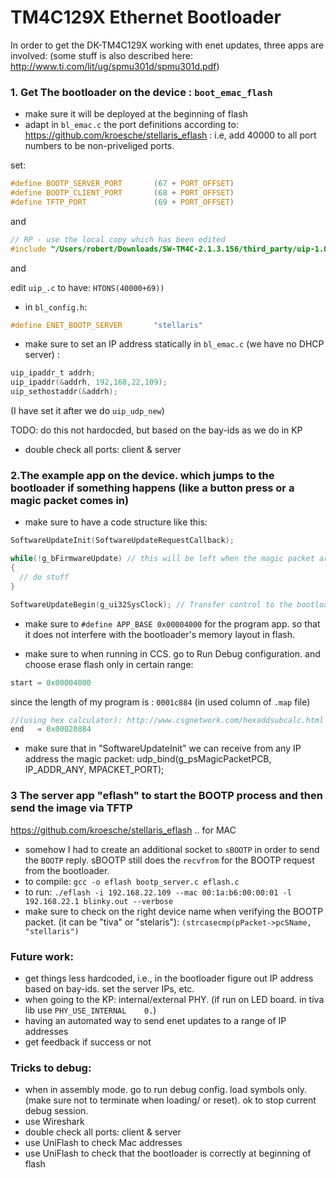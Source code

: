 # TM4C129X Ethernet Bootloader

In order to get the DK-TM4C129X working with enet updates, three apps are involved:
(some stuff is also described here: http://www.ti.com/lit/ug/spmu301d/spmu301d.pdf)

### 1. Get The bootloader on the device : `boot_emac_flash`

- make sure it will be deployed at the beginning of flash
- adapt in `bl_emac.c` the port definitions according to: https://github.com/kroesche/stellaris_eflash : i.e, add 40000 to all port numbers to be non-priveliged ports.

set:
```c
#define BOOTP_SERVER_PORT       (67 + PORT_OFFSET)
#define BOOTP_CLIENT_PORT       (68 + PORT_OFFSET)
#define TFTP_PORT               (69 + PORT_OFFSET)
```
and
```c
// RP - use the local copy which has been edited
#include "/Users/robert/Downloads/SW-TM4C-2.1.3.156/third_party/uip-1.0/uip/uip_.c"
```
and

edit `uip_.c` to have: `HTONS(40000+69))`


- in `bl_config.h`:
```c
#define ENET_BOOTP_SERVER       "stellaris"
```

- make sure to set an IP address statically in `bl_emac.c` (we have no DHCP server) :
```c
uip_ipaddr_t addrh;
uip_ipaddr(&addrh, 192,168,22,109);
uip_sethostaddr(&addrh);
```
(I have set it after we do `uip_udp_new`)

TODO: do this not hardocded, but based on the bay-ids as we do in KP

- double check all ports: client & server


### 2.The example app on the device. which jumps to the bootloader if something happens (like a button press or a magic packet comes in)

- make sure to have a code structure like this:

```c
SoftwareUpdateInit(SoftwareUpdateRequestCallback);

while(!g_bFirmwareUpdate) // this will be left when the magic packet arrives.
{
  // do stuff
}

SoftwareUpdateBegin(g_ui32SysClock); // Transfer control to the bootloader.
```

- make sure to `#define APP_BASE 0x00004000` for the program app. so that it does not interfere with the bootloader's memory layout in flash.

- make sure to when running in CCS. go to Run Debug configuration. and choose erase flash only in certain range:

```c
start = 0x00004000
```
since the length of my program is : `0001c884` (in used column of `.map` file)

```c
//(using hex calculator): http://www.csgnetwork.com/hexaddsubcalc.html
end   = 0x00020884
```

- make sure that in "SoftwareUpdateInit" we can receive from any IP address the magic packet:  udp_bind(g_psMagicPacketPCB, IP_ADDR_ANY, MPACKET_PORT);


### 3 The server app "eflash" to start the BOOTP process and then send the image via TFTP
https://github.com/kroesche/stellaris_eflash .. for MAC

- somehow I had to create an additional socket to `sBOOTP` in order to send the `BOOTP` reply. sBOOTP still does the `recvfrom` for the BOOTP request from the bootloader.
- to compile: `gcc -o eflash bootp_server.c eflash.c`
- to run:     `./eflash -i 192.168.22.109 --mac 00:1a:b6:00:00:01 -l 192.168.22.1 blinky.out --verbose`
- make sure to check on the right device name when verifying the BOOTP packet. (it can be "tiva" or "stelaris"):  `(strcasecmp(pPacket->pcSName, "stellaris")`


### Future work:

- get things less hardcoded, i.e., in the bootloader figure out IP address based on bay-ids. set the server IPs, etc.
- when going to the KP: internal/external PHY.
(if run on LED board. in tiva lib use `PHY_USE_INTERNAL    0.`)
- having an automated way to send enet updates to a range of IP addresses
- get feedback if success or not

### Tricks to debug:

- when in assembly mode. go to run debug config. load symbols only. (make sure not to terminate when loading/ or reset). ok to stop current debug session.
- use Wireshark
- double check all ports: client & server
- use UniFlash to check Mac addresses
- use UniFlash to check that the bootloader is correctly at beginning of flash
